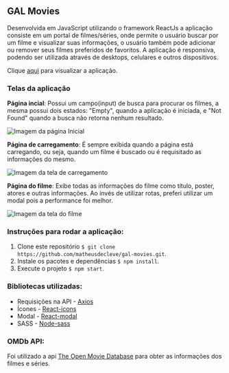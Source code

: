 ## GAL Movies

Desenvolvida em JavaScript utilizando o framework ReactJs a aplicação consiste em um portal de filmes/séries, onde permite o usuário buscar por um filme e visualizar suas informações, o usuário também pode adicionar ou remover seus filmes preferidos de favoritos. A aplicação é responsiva, podendo ser utilizada através de desktops, celulares e outros dispositivos.

Clique [aqui](https://galmovies-e8267.web.app/) para visualizar a aplicação.

### Telas da aplicação

**Página incial**: Possui um campo(input) de busca para procurar os filmes, a mesma possui dois estados: "Empty", quando a aplicação é iniciada, e "Not Found" quando a busca não retorna nenhum resultado.

![Imagem da página Inicial](https://www.matheus.in/gal.jpg)

**Página de carregamento**: É sempre exibida quando a página está carregando, ou seja, quando um filme é buscado ou é requisitado as informações do mesmo.

![Imagem da tela de carregamento](https://www.matheus.in/gal1.jpg)

**Página do filme**: Exibe todas as informações do filme como título, poster, atores e outras informações. Ao invés de utilizar rotas, preferi utilizar um modal pois a performance foi melhor.

![Imagem da tela do filme](https://www.matheus.in/gal2.jpg)

### Instruções para rodar a aplicação:

1. Clone este repositório `$ git clone https://github.com/matheusdecleve/gal-movies.git`.
2. Instale os pacotes e dependências `$ npm install`.
3. Execute o projeto `$ npm start`.

### Bibliotecas utilizadas:

- Requisições na API - [Axios](https://www.npmjs.com/package/axios)
- Ícones - [React-icons](https://www.npmjs.com/package/react-icons)
- Modal - [React-modal](https://www.npmjs.com/package/react-modal)
- SASS - [Node-sass](https://www.npmjs.com/package/node-sass)

### OMDb API:

Foi utilizado a api [The Open Movie Database](http://www.omdbapi.com/) para obter as informações dos filmes e séries.
